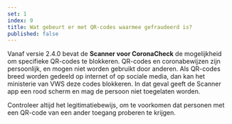 ```yaml
---
set: 1
index: 9
title: Wat gebeurt er met QR-codes waarmee gefraudeerd is?
published: false
---
```

Vanaf versie 2.4.0 bevat de **Scanner voor CoronaCheck** de mogelijkheid om specifieke QR-codes te blokkeren. QR-codes en coronabewijzen zijn persoonlijk, en mogen niet worden gebruikt door anderen. Als QR-codes breed worden gedeeld op internet of op sociale media, dan kan het ministerie van VWS deze codes blokkeren. In dat geval geeft de Scanner app een rood scherm en mag de persoon niet toegelaten worden.

Controleer altijd het legitimatiebewijs, om te voorkomen dat personen met een QR-code van een ander toegang proberen te krijgen.
